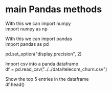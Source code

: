 
# main Pandas methods

<p>With this we can import numpy<br>import numpy as np</p>
<p>With this we can import pandas<br>import pandas as pd</p>
<p>pd.set_option("display.precision", 2)</p>
<p>Import csv into a panda dataframe<br>df = pd.read_csv("../../data/telecom_churn.csv")</p>
<p>Show the top 5 entries in the dataframe<br>df.head()</p>

